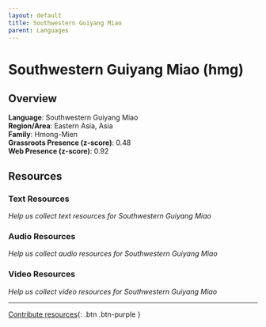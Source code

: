```yaml
---
layout: default
title: Southwestern Guiyang Miao
parent: Languages
---
```


# Southwestern Guiyang Miao (hmg)

## Overview

**Language**: Southwestern Guiyang Miao  
**Region/Area**: Eastern Asia, Asia  
**Family**: Hmong-Mien  
**Grassroots Presence (z-score)**: 0.48  
**Web Presence (z-score)**: 0.92  

## Resources

### Text Resources
*Help us collect text resources for Southwestern Guiyang Miao*

### Audio Resources
*Help us collect audio resources for Southwestern Guiyang Miao*

### Video Resources
*Help us collect video resources for Southwestern Guiyang Miao*

---

[Contribute resources](https://forms.office.com/e/1SfLJx3u1r){: .btn .btn-purple }
